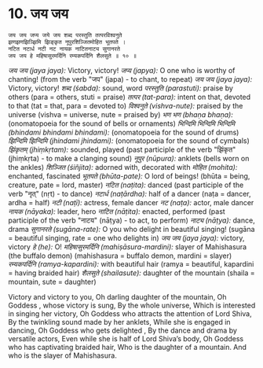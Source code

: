 # 10. जय जय 

```
जय जय जप्य जये जय शब्द परस्तुति तत्परविश्वनुते
झणझणझिञ्झिमि झिङ्कृत नूपुरशिञ्जितमोहित भूतपते ।
नटित नटार्ध नटी नट नायक नाटितनाट्य सुगानरते
जय जय हे महिषासुरमर्दिनि रम्यकपर्दिनि शैलसुते ॥ १० ॥
```

*जय जय (jaya jaya):* Victory, victory!
*जप्य (japya):* O one who is worthy of chanting! (from the verb "जप" (japa) - to chant, to repeat)
*जय जय (jaya jaya):* Victory, victory!
*शब्द (śabda):* sound, word
*परस्तुति (parastuti):* praise by others (para = others, stuti = praise)
*तत्पर (tat-para):* intent on that, devoted to that (tat = that, para = devoted to)
*विश्वनुते (vishva-nute):* praised by the universe (vishva = universe, nute = praised by)
*भण भण (bhaṇa bhaṇa):* (onomatopoeia for the sound of bells or ornaments)
*भिन्दिमि भिन्दिमि भिन्दिमि (bhindami bhindami bhindami):* (onomatopoeia for the sound of drums)
*झिन्दिमि झिन्दिमि (jhindami jhindami):* (onomatopoeia for the sound of cymbals)
*झिंकृतम् (jhiṃkṛtam):* sounded, played (past participle of the verb "झिंकृत" (jhiṃkṛta) - to make a clanging sound)
*नूपुर (nūpura):* anklets (bells worn on the ankles)
*शिञ्जित (śiñjita):* adorned with, decorated with
*मोहित (mohita):* enchanted, fascinated
*भूतपते (bhūta-pate):* O lord of beings! (bhūta = being, creature, pate = lord, master)
*नटित (naṭita):* danced (past participle of the verb "नृत्" (nṛt) - to dance)
*नटार्ध (naṭārdha):* half of a dancer (naṭa = dancer, ardha = half)
*नटी (naṭī):* actress, female dancer
*नट (naṭa):* actor, male dancer
*नायक (nāyaka):* leader, hero
*नाटित (nāṭita):* enacted, performed (past participle of the verb "नाटय" (nāṭya) - to act, to perform)
*नाट्य (nāṭya):* dance, drama
*सुगानरते (sugāna-rate):* O you who delight in beautiful singing! (sugāna = beautiful singing, rate = one who delights in)
*जय जय (jaya jaya):* victory, victory
*हे (he):* O!
*महिषासुरमर्दिनि (mahiṣāsura-mardini):* slayer of Mahishasura (the buffalo demon) (mahishasura = buffalo demon, mardini = slayer)
*रम्यकपर्दिनि (ramya-kapardini):* with beautiful hair (ramya = beautiful, kapardini = having braided hair)
*शैलसुते (shailasute):* daughter of the mountain (shaila = mountain, sute = daughter)

Victory and victory to you,
Oh darling daughter of the mountain,
Oh Goddess , whose victory is sung,
By the whole universe,
Which is interested in singing her victory,
Oh Goddess who attracts the attention of Lord Shiva,
By the twinkling sound made by her anklets,
While she is engaged in dancing,
Oh Goddess who gets delighted ,
By the dance and drama by versatile actors,
Even while she is half of Lord Shiva’s body,
Oh Goddess who has captivating braided hair,
Who is the daughter of a mountain.
And who is the slayer of Mahishasura.
